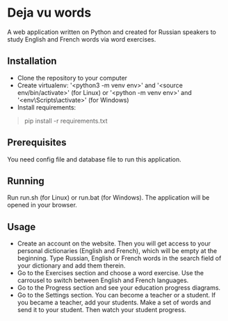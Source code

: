# Deja vu words

A web application written on Python and created for Russian speakers to study English and French words via word exercises.

## Installation

* Clone the repository to your computer
* Create virtualenv: '<python3 -m venv env>' and '<source env/bin/activate>' (for Linux) or '<python -m venv env>' and '<env\Scripts\activate>' (for Windows)
* Install requirements:
> pip install -r requirements.txt

## Prerequisites

You need config file and database file to run this application.

## Running

Run run.sh (for Linux) or run.bat (for Windows). The application will be opened in your browser.

## Usage

* Create an account on the website. Then you will get access to your personal dictionaries (English and French), which will be empty at the beginning. Type Russian, English or French words in the search field of your dictionary and add them therein.
* Go to the Exercises section and choose a word exercise. Use the carrousel to switch between English and French languages.
* Go to the Progress section and see your education progress diagrams.
* Go to the Settings section. You can become a teacher or a student. If you became a teacher, add your students. Make a set of words and send it to your student. Then watch your student progress.

